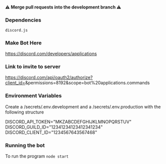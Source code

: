 
#### :warning: Merge pull requests into the development branch :warning:

### Dependencies

```
discord.js
```

### Make Bot Here

https://discord.com/developers/applications

### Link to invite to server

https://discord.com/api/oauth2/authorize?client_id=<applicationid>&permissions=8192&scope=bot%20applications.commands

### Environment Variables

Create a /secrets/.env.development and a /secrets/.env.production with the following structure

DISCORD_API_TOKEN="MKZABCDEFGHIJKLMNOPQRSTUV"
DISCORD_GUILD_ID="12341234123412341234"
DISCORD_CLIENT_ID="1234567643567468"


### Running the bot

To run the program `node start`
